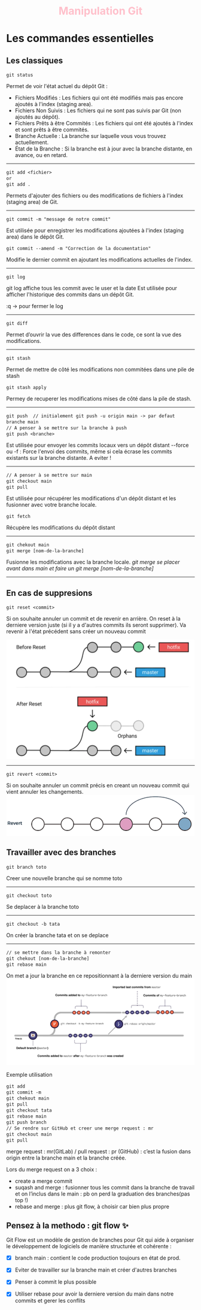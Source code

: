 <h1 align="center" style="color:pink">Manipulation Git</h1>

# Les commandes essentielles 

## Les classiques

```git
git status 
```
Permet de voir l'état actuel du dépôt Git : 
-   Fichiers Modifiés : Les fichiers qui ont été modifiés mais pas encore ajoutés à l'index (staging area).
-   Fichiers Non Suivis : Les fichiers qui ne sont pas suivis par Git (non ajoutés au dépôt).
-   Fichiers Prêts à être Commités : Les fichiers qui ont été ajoutés à l'index et sont prêts à être commités.
-   Branche Actuelle : La branche sur laquelle vous vous trouvez actuellement.
-   État de la Branche : Si la branche est à jour avec la branche distante, en avance, ou en retard.
****


```git
git add <fichier>
or
git add .
```
Permets d'ajouter des fichiers ou des modifications de fichiers à l'index (staging area) de Git.
****

```git
git commit -m "message de notre commit"
```
Est utilisée pour enregistrer les modifications ajoutées à l'index (staging area) dans le dépôt Git. 
```git
git commit --amend -m "Correction de la documentation"
```
Modifie le dernier commit en ajoutant les modifications actuelles de l'index.
****


```git
git log
```
git log affiche tous les commit avec le user et la date
Est  utilisée pour afficher l'historique des commits dans un dépôt Git.

:q -> pour fermer le log
****


```git
git diff 
```
Permet d’ouvrir la vue des differences dans le code, ce sont la vue des modifications. 
****

```git
git stash 
```
Permet de mettre de côté les modifications non commitées dans une pile de stash
```git
git stash apply
```
Permey de recuperer les modifications mises de côté dans la pile de stash. 
****


```git
git push  // initialement git push -u origin main -> par defaut branche main
// A penser à se mettre sur la branche à push
git push <branche>
```
Est utilisée pour envoyer les commits locaux vers un dépôt distant
--force ou -f : Force l'envoi des commits, même si cela écrase les commits existants sur la branche distante. A eviter ! 

****
```git
// A penser à se mettre sur main
git checkout main
git pull
```
Est utilisée pour récupérer les modifications d'un dépôt distant et les fusionner avec votre branche locale.

```git
git fetch 
```
Récupère les modifications du dépôt distant
****


```git
git chekout main
git merge [nom-de-la-branche]
```
Fusionne les modifications avec la branche locale. _git merge se placer avant dans main et faire un git merge [nom-de-la-branche]_
*****




## En cas de suppresions

```git
git reset <commit>
```
Si on souhaite annuler un commit et de revenir en arrière. On reset à la derniere version juste (si il y a d'autres commits ils seront supprimer). Va revenir à l'état précédent sans créer un nouveau commit

![Illustration git reset](image/GitPart/git_reset_illustration.png "Illustration git reset")
****

```git
git revert <commit> 
```

Si on souhaite annuler un commit précis en creant un nouveau commit qui vient annuler les changements.
![Illustration git revert](image/GitPart/git_revert_illustration.png "Illustration git revert")

## Travailler avec des branches 

```git
git branch toto 
``` 
Creer une nouvelle branche qui se nomme toto
****


```git
git checkout toto 
``` 
Se deplacer à la branche toto
****


```git
git checkout -b tata
``` 
On créer la branche tata et on se deplace 
****


```git
// se mettre dans la branche à remonter
git chekout [nom-de-la-branche]
git rebase main
``` 
On met a jour la branche en ce repositionnant à la derniere version du main
![Illustration git rebase](image/GitPart/git_rebase_illustration.png "Illustration git rebase")


Exemple utilisation 

```git
git add
git commit -m
git chekout main
git pull
git checkout tata
git rebase main
git push branch
// Se rendre sur GitHub et creer une merge request : mr
git checkout main
git pull
```
merge request : mr(GitLab) /  pull request : pr (GitHub) : c’est la fusion dans origin entre la branche main et la branche créée.

Lors du merge request on a 3 choix :
- create a merge commit
- suqash and merge : fusionner tous les commit dans la branche de travail et on l’inclus dans le main : pb on perd la graduation des branches(pas top !)
- rebase and merge : plus git flow, à choisir car bien plus propre



## Pensez à la methodo : git flow :sparkles:

Git Flow est un modèle de gestion de branches pour Git qui aide à organiser le développement de logiciels de manière structurée et cohérente :

- [x] branch main : contient le code production toujours en état de prod.
- [x] Eviter de travailler sur la branche main et créer d'autres branches
- [x] Penser à commit le plus possible
- [x] Utiliser rebase pour avoir la derniere version du main dans notre commits et gerer les conflits

